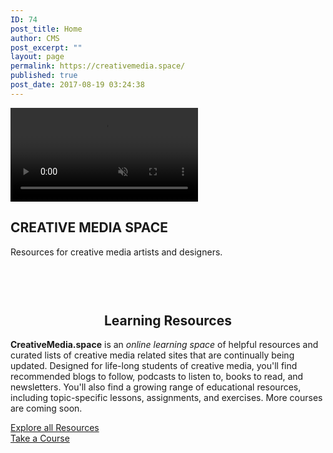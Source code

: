 ```yaml
---
ID: 74
post_title: Home
author: CMS
post_excerpt: ""
layout: page
permalink: https://creativemedia.space/
published: true
post_date: 2017-08-19 03:24:38
---
```

<!-- wp:uagb/section {"block_id":"8c3eb63f-fa67-4fa6-821d-bdb44566bdf2","desktopPaddingType":"%","topPadding":12,"bottomPadding":9,"leftPadding":5,"rightPadding":5,"contentWidth":"full_width","backgroundType":"video","backgroundVideo":{"id":132,"title":"mappingspace","filename":"mappingspace.mp4","url":"http://egargiulo.com/cms/wp-content/uploads/2017/08/mappingspace.mp4","link":"http://egargiulo.com/cms/home/mappingspace/","alt":"","author":"1","description":"","caption":"","name":"mappingspace","status":"inherit","uploadedTo":74,"date":"2017-08-22T00:09:36.000Z","modified":"2017-08-22T00:09:36.000Z","menuOrder":0,"mime":"video/mp4","type":"video","subtype":"mp4","icon":"http://egargiulo.com/cms/wp-includes/images/media/video.png","dateFormatted":"August 22, 2017","nonces":{"update":"cf73039ebb","delete":"eb888962e3","edit":"635a964f63"},"editLink":"http://egargiulo.com/cms/wp-admin/post.php?post=132\u0026action=edit","meta":{"artist":false,"album":false,"bitrate":368620,"bitrate_mode":false},"authorName":"CMS","uploadedToLink":"http://egargiulo.com/cms/wp-admin/post.php?post=74\u0026action=edit","uploadedToTitle":"Home","filesizeInBytes":279473,"filesizeHumanReadable":"273 KB","context":"","width":1498,"height":316,"fileLength":"0:06","fileLengthHumanReadable":"0 minutes, 6 seconds","image":{"src":"http://egargiulo.com/cms/wp-includes/images/media/video.png","width":48,"height":64},"thumb":{"src":"http://egargiulo.com/cms/wp-includes/images/media/video.png","width":48,"height":64},"compat":{"item":"\u003cinput type=\u0022hidden\u0022 name=\u0022attachments[132][menu_order]\u0022 value=\u00220\u0022 /\u003e\u003cp class=\u0022media-types media-types-required-info\u0022\u003eRequired fields are marked \u003cspan class=\u0022required\u0022\u003e*\u003c/span\u003e\u003c/p\u003e\n\t\t\t\u003ctable class=\u0022compat-attachment-fields\u0022\u003e\t\t\u003ctr class='compat-field-enable-media-replace'\u003e\t\t\t\u003cth scope='row' class='label'\u003e\u003clabel for='attachments-132-enable-media-replace'\u003e\u003cspan class='alignleft'\u003eReplace media\u003c/span\u003e\u003cbr class='clear' /\u003e\u003c/label\u003e\u003c/th\u003e\n\t\t\t\u003ctd class='field'\u003e\u003cp\u003e\u003ca class='button-secondary'href=\u0022http://egargiulo.com/cms/wp-admin/upload.php?page=enable-media-replace%2Fenable-media-replace.php\u0026amp;action=media_replace\u0026amp;attachment_id=132\u0026amp;_wpnonce=c329b81da8\u0022\u003eUpload a new file\u003c/a\u003e\u003c/p\u003e\u003cp class='help'\u003eTo replace the current file, click the link and upload a replacement.\u003c/p\u003e\u003c/td\u003e\n\t\t\u003c/tr\u003e\n\u003c/table\u003e","meta":""},"acf_errors":false},"backgroundVideoOpacity":0,"backgroundVideoColor":"#000000","className":"hero"} -->
<section class="wp-block-uagb-section uagb-section__wrap uagb-section__background-video hero" id="uagb-section-8c3eb63f-fa67-4fa6-821d-bdb44566bdf2"><div class="uagb-section__overlay"></div><div class="uagb-section__video-wrap"><video src="http://egargiulo.com/cms/wp-content/uploads/2017/08/mappingspace.mp4" autoplay loop muted></video></div><div class="uagb-section__inner-wrap"><!-- wp:html -->
<h1>CREATIVE MEDIA SPACE</h1>
<!-- /wp:html -->

<!-- wp:html -->
<p>Resources for creative media artists and designers.</p>
<!-- /wp:html --></div></section>
<!-- /wp:uagb/section -->

<!-- wp:spacer {"height":46} -->
<div style="height:46px" aria-hidden="true" class="wp-block-spacer"></div>
<!-- /wp:spacer -->

<!-- wp:heading {"align":"center","className":"narrow-centered"} -->
<h2 style="text-align:center" class="narrow-centered">Learning Resources</h2>
<!-- /wp:heading -->

<!-- wp:paragraph {"className":"margin-centered"} -->
<p class="margin-centered"><strong>CreativeMedia.space</strong> is an <em>online learning space</em> of helpful resources and curated lists of creative media related sites that are continually being updated. Designed for life-long students of creative media, you'll find recommended blogs to follow, podcasts to listen to, books to read, and newsletters. You'll also find a growing range of educational resources, including topic-specific lessons, assignments, and exercises. More courses are coming soon. </p>
<!-- /wp:paragraph -->

<!-- wp:uagb/buttons {"block_id":"3ff558c3-b91a-4741-8ffe-8448e058bbc1","buttons":[{"label":"Explore all Resources","link":"/resources/","target":"_self","size":"","vPadding":10,"hPadding":14,"borderWidth":1,"borderRadius":2,"borderStyle":"solid","borderHColor":"#333","hColor":"#333","hBackground":"","sizeType":"px","sizeMobile":"","sizeTablet":"","lineHeight":"","lineHeightType":"em","lineHeightMobile":"","lineHeightTablet":""},{"label":"Take a Course","link":"/courses/","target":"_self","size":"","vPadding":10,"hPadding":14,"borderWidth":1,"borderRadius":2,"borderStyle":"solid","borderHColor":"#333","hColor":"#333","hBackground":"","sizeType":"px","sizeMobile":"","sizeTablet":"","lineHeight":"","lineHeightType":"em","lineHeightMobile":"","lineHeightTablet":""}]} -->
<div class="wp-block-uagb-buttons uagb-buttons__outer-wrap" id="uagb-buttons-3ff558c3-b91a-4741-8ffe-8448e058bbc1"><div class="uagb-buttons__wrap"><div class="uagb-buttons-repeater-0 uagb-button__wrapper"><a class="uagb-button__link" href="/resources/" rel="noopener noreferrer" target="_self">Explore all Resources</a></div><div class="uagb-buttons-repeater-1 uagb-button__wrapper"><a class="uagb-button__link" href="/courses/" rel="noopener noreferrer" target="_self">Take a Course</a></div></div></div>
<!-- /wp:uagb/buttons -->

<!-- wp:spacer -->
<div style="height:100px" aria-hidden="true" class="wp-block-spacer"></div>
<!-- /wp:spacer -->